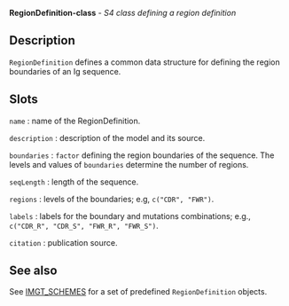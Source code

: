 **RegionDefinition-class** - *S4 class defining a region definition*

Description
--------------------

`RegionDefinition` defines a common data structure for defining the region
boundaries of an Ig sequence.






Slots
-------------------



`name`
:   name of the RegionDefinition.

`description`
:   description of the model and its source.

`boundaries`
:   `factor` defining the region boundaries of the 
sequence. The levels and values of `boundaries` 
determine the number of regions.

`seqLength`
:   length of the sequence.

`regions`
:   levels of the boundaries; e.g, `c("CDR", "FWR")`.

`labels`
:   labels for the boundary and mutations combinations;
e.g., `c("CDR_R", "CDR_S", "FWR_R", "FWR_S")`.

`citation`
:   publication source.




See also
-------------------

See [IMGT_SCHEMES](IMGT_SCHEMES.md) for a set of predefined `RegionDefinition` objects.






